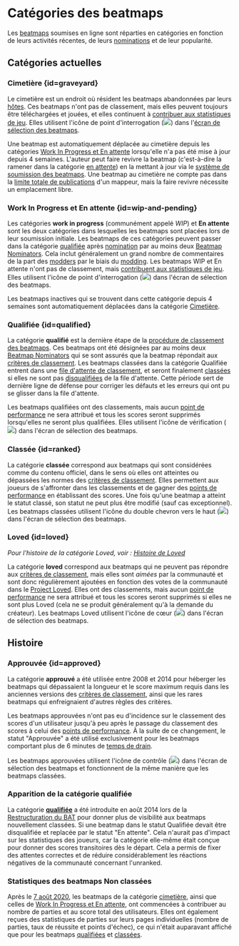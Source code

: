 # Catégories des beatmaps

Les [beatmaps](/wiki/Beatmap) soumises en ligne sont réparties en catégories en fonction de leurs activités récentes, de leurs [nominations](/wiki/Beatmap_ranking_procedure#qualification) et de leur popularité.

## Catégories actuelles

### Cimetière {id=graveyard}

Le cimetière est un endroit où résident les beatmaps abandonnées par leurs [hôtes](/wiki/Beatmap/Beatmap_host). Ces beatmaps n'ont pas de classement, mais elles peuvent toujours être téléchargées et jouées, et elles continuent à [contribuer aux statistiques de jeu](#statistiques-des-beatmaps-non-classées). Elles utilisent l'icône de point d'interrogation (![](/wiki/shared/status/graveyard.png)) dans l'[écran de sélection des beatmaps](/wiki/Client/Interface#sélection-de-la-musique).

Une beatmap est automatiquement déplacée au cimetière depuis les catégories [Work In Progress et En attente](#wip-and-pending) lorsqu'elle n'a pas été mise à jour depuis 4 semaines. L'auteur peut faire revivre la beatmap (c'est-à-dire la ramener dans la catégorie [en attente](#wip-and-pending)) en la mettant à jour via le [système de soumission des beatmaps](/wiki/Beatmapping/Beatmap_submission). Une beatmap au cimetière ne compte pas dans la [limite totale de publications](/wiki/osu!supporter#augmentation-des-limites) d'un mappeur, mais la faire revivre nécessite un emplacement libre.

### Work In Progress et En attente {id=wip-and-pending}

Les catégories **work in progress** (communément appelé *WIP*) et **En attente** sont les deux catégories dans lesquelles les beatmaps sont placées lors de leur soumission initiale. Les beatmaps de ces catégories peuvent passer dans la catégorie [qualifiée](#qualified) après [nomination](/wiki/Beatmap_ranking_procedure#nominations) par au moins deux [Beatmap Nominators](/wiki/People/Beatmap_Nominators). Cela inclut généralement un grand nombre de commentaires de la part des [modders](/wiki/Modding/Modder) par le biais du [modding](/wiki/Modding). Les beatmaps WIP et En attente n'ont pas de classement, mais [contribuent aux statistiques de jeu](#statistiques-des-beatmaps-non-classées). Elles utilisent l'icône de point d'interrogation (![](/wiki/shared/status/pending.png)) dans l'écran de sélection des beatmaps.

Les beatmaps inactives qui se trouvent dans cette catégorie depuis 4 semaines sont automatiquement déplacées dans la catégorie [Cimetière](#graveyard).

### Qualifiée {id=qualified}

La catégorie **qualifié** est la dernière étape de la [procédure de classement des beatmaps](/wiki/Beatmap_ranking_procedure). Ces beatmaps ont été désignées par au moins deux [Beatmap Nominators](/wiki/People/Beatmap_Nominators) qui se sont assurés que la beatmap répondait aux [critères de classement](/wiki/Ranking_criteria). Les beatmaps classées dans la catégorie Qualifiée entrent dans une [file d'attente de classement](/wiki/Beatmap_ranking_procedure/Ranking_queue), et seront finalement [classées](#ranked) si elles ne sont pas [disqualifiées](/wiki/Beatmap_ranking_procedure#réinitialisation-de-la-nomination) de la file d'attente. Cette période sert de dernière ligne de défense pour corriger les défauts et les erreurs qui ont pu se glisser dans la file d'attente.

Les beatmaps qualifiées ont des classements, mais aucun [point de performance](/wiki/Performance_points) ne sera attribué et tous les scores seront supprimés lorsqu'elles ne seront plus qualifiées. Elles utilisent l'icône de vérification (![](/wiki/shared/status/qualified.png)) dans l'écran de sélection des beatmaps.

### Classée {id=ranked}

La catégorie **classée** correspond aux beatmaps qui sont considérées comme du contenu officiel, dans le sens où elles ont atteintes ou dépassées les normes des [critères de classement](/wiki/Ranking_criteria). Elles permettent aux joueurs de s'affronter dans les classements et de gagner des [points de performance](/wiki/Performance_points) en établissant des scores. Une fois qu'une beatmap a atteint le statut classé, son statut ne peut plus être modifié (sauf cas exceptionnel). Les beatmaps classées utilisent l'icône du double chevron vers le haut (![](/wiki/shared/status/ranked.png)) dans l'écran de sélection des beatmaps.

### Loved {id=loved}

*Pour l'histoire de la catégorie Loved, voir : [Histoire de Loved](/wiki/History_of_osu!/History_of_Loved)*

La catégorie **loved** correspond aux beatmaps qui ne peuvent pas répondre aux [critères de classement](/wiki/Ranking_criteria), mais elles sont *aimées* par la communauté et sont donc régulièrement ajoutées en fonction des votes de la communauté dans le [Project Loved](/wiki/Community/Project_Loved). Elles ont des classements, mais aucun [point de performance](/wiki/Performance_points) ne sera attribué et tous les scores seront supprimés si elles ne sont plus Loved (cela ne se produit généralement qu'à la demande du créateur). Les beatmaps Loved utilisent l'icône de cœur (![](/wiki/shared/status/loved.png)) dans l'écran de sélection des beatmaps.

## Histoire

### Approuvée {id=approved}

La catégorie **approuvé** a été utilisée entre 2008 et 2014 pour héberger les beatmaps qui dépassaient la longueur et le score maximum requis dans les anciennes versions des [critères de classement](/wiki/Ranking_criteria), ainsi que les rares beatmaps qui enfreignaient d'autres règles des critères.

Les beatmaps approuvées n'ont pas eu d'incidence sur le classement des scores d'un utilisateur jusqu'à peu après le passage du classement des scores à celui des [points de performance](/wiki/Performance_points). À la suite de ce changement, le statut "Approuvée" a été utilisé exclusivement pour les beatmaps comportant plus de 6 minutes de [temps de drain](/wiki/Beatmap/Drain_time).

Les beatmaps approuvées utilisent l'icône de contrôle (![](/wiki/shared/status/approved.png)) dans l'écran de sélection des beatmaps et fonctionnent de la même manière que les beatmaps classées.

### Apparition de la catégorie qualifiée

La catégorie **[qualifiée](#qualified)** a été introduite en août 2014 lors de la [Restructuration du BAT](https://osu.ppy.sh/home/news/2014-08-21-restructuring-of-the-bat) pour donner plus de visibilité aux beatmaps nouvellement classées. Si une beatmap dans le statut Qualifiée devait être disqualifiée et replacée par le statut "En attente". Cela n'aurait pas d'impact sur les statistiques des joueurs, car la catégorie elle-même était conçue pour donner des scores transitoires dès le départ. Cela a permis de fixer des attentes correctes et de réduire considérablement les réactions négatives de la communauté concernant l'unranked.

### Statistiques des beatmaps Non classées

Après le [7 août 2020](https://osu.ppy.sh/home/changelog/stable40/20200807.3), les beatmaps de la catégorie [cimetière](#graveyard), ainsi que celles de [Work In Progress et En attente](#wip-and-pending), ont commencées à contribuer au nombre de parties et au score total des utilisateurs. Elles ont également reçues des statistiques de parties sur leurs pages individuelles (nombre de parties, taux de réussite et points d'échec), ce qui n'était auparavant affiché que pour les beatmaps [qualifiées](#qualified) et [classées](#ranked).

